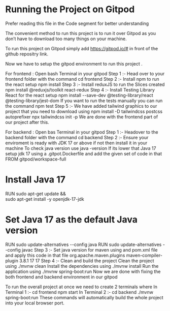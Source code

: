 # Running the Project on Gitpod

Prefer reading this file in the Code segment for better understanding 


The convenient method to run this project is to run it over Gitpod as you don’t have to download too
many things on your machine.

To run this project on Gitpod simply add https://gitpod.io/# in front of the github repositry link.

Now we have to setup the gitpod environment to run this project .


For frontend :
Open bash Terminal in your gitpod
Step 1 :- Head over to your frontend folder with the command
cd frontend
Step 2 :- Install npm to run the react setup
npm install
Step 3 :- Install reduxJS to run the Slices created
npm install @reduxjs/toolkit react-redux
Step 4 :- Install Testing Library React for the react setup
npm install --save-dev @testing-library/react @testing-library/jest-dom
If you want to run the tests manually you can run the command
npm test
Step 5 :- We have added tailwind graphics to our project that you need to download using
npm install -D tailwindcss postcss autoprefixer
npx tailwindcss init -p
We are done with the frontend part of our project after this.


For backend :
Open bas Terminal in your gitpod
Step 1 :- Headover to the backend folder with the command
cd backend
Step 2 :- Ensure your enviroment is ready with JDK 17 or above if not then install it in your machine
To check java version use java -version
If its lower that Java 17 setup jdk 17 using a .gitpot.Dockerfile and add the given set of
code in that
FROM gitpod/workspace-full
# Install Java 17
RUN sudo apt-get update && \
sudo apt-get install -y openjdk-17-jdk
# Set Java 17 as the default Java version
RUN sudo update-alternatives --config java
RUN sudo update-alternatives --config javac
Step 3 :- Set java version for maven using and pom.xml file and apply this code in that file
<build>
<plugins>
<plugin>
<groupId>org.apache.maven.plugins</groupId>
<artifactId>maven-compiler-plugin</artifactId>
<version>3.8.1</version>
<configuration>
<source>17</source>
<target>17</target>
</configuration>
</plugin>
</plugins>
</build>
Step 4 :- Clean and build the project
Clean the project using ./mvnw clean
Install the dependencies using ./mvnw install
Run the application using ./mvnw spring-boot:run
Now we are done with fixing the both frontend and backend environment in our gitpod


To run the overall project at once we need to create 2 terminals where
In Terminal 1 :-
cd frontend
npm start
In Terminal 2 :-
cd backend
./mvnw spring-boot:run
These commands will automatically build the whole project into your local browser port.
